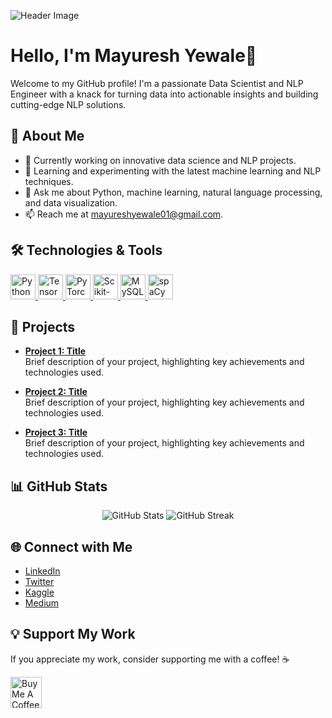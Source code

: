 ![Header Image](https://github.com/yourusername/yourrepository/blob/main/header-image.png) <!-- Replace with your header image -->

# Hello, I'm Mayuresh Yewale👋

Welcome to my GitHub profile! I'm a passionate Data Scientist and NLP Engineer with a knack for turning data into actionable insights and building cutting-edge NLP solutions.

## 🌟 About Me

- 🔭 Currently working on innovative data science and NLP projects.
- 🌱 Learning and experimenting with the latest machine learning and NLP techniques.
- 💬 Ask me about Python, machine learning, natural language processing, and data visualization.
- 📫 Reach me at [mayureshyewale01@gmail.com](mailto:your.email@example.com).

## 🛠️ Technologies & Tools

<p align="left">
  <a href="https://www.python.org" target="_blank">
    <img src="https://img.icons8.com/color/48/000000/python.png" alt="Python" width="40" height="40"/>
  </a>
  <a href="https://www.tensorflow.org" target="_blank">
    <img src="https://img.icons8.com/color/48/000000/tensorflow.png" alt="TensorFlow" width="40" height="40"/>
  </a>
  <a href="https://pytorch.org" target="_blank">
    <img src="https://img.icons8.com/ios/50/000000/pytorch.png" alt="PyTorch" width="40" height="40"/>
  </a>
  <a href="https://scikit-learn.org" target="_blank">
    <img src="https://img.icons8.com/ios/50/000000/scikit-learn.png" alt="Scikit-learn" width="40" height="40"/>
  </a>
  <a href="https://www.mysql.com" target="_blank">
    <img src="https://img.icons8.com/color/48/000000/mysql-logo.png" alt="MySQL" width="40" height="40"/>
  </a>
  <a href="https://spacy.io" target="_blank">
    <img src="https://img.icons8.com/ios/50/000000/spacy.png" alt="spaCy" width="40" height="40"/>
  </a>
</p>

## 🚀 Projects

- **[Project 1: Title](https://github.com/yourusername/project1)**  
  Brief description of your project, highlighting key achievements and technologies used.

- **[Project 2: Title](https://github.com/yourusername/project2)**  
  Brief description of your project, highlighting key achievements and technologies used.

- **[Project 3: Title](https://github.com/yourusername/project3)**  
  Brief description of your project, highlighting key achievements and technologies used.

## 📊 GitHub Stats

<p align="center">
  <img src="https://github-readme-stats.vercel.app/api?username=yourusername&show_icons=true&hide_title=true&count_private=true&hide=prs&theme=dark" alt="GitHub Stats" />
  <img src="https://github-readme-streak-stats.herokuapp.com/?user=yourusername&theme=dark" alt="GitHub Streak" />
</p>

## 🌐 Connect with Me

- [LinkedIn](www.linkedin.com/in/mayuresh-yewale)
- [Twitter](https://twitter.com/yourusername)
- [Kaggle](https://www.kaggle.com/yourusername)
- [Medium](https://medium.com/@yourusername)

## 💡 Support My Work

If you appreciate my work, consider supporting me with a coffee! ☕

<a href="https://www.buymeacoffee.com/yourusername" target="_blank"> 
  <img src="https://cdn.buymeacoffee.com/buttons/v2/default-blue.png" alt="Buy Me A Coffee" height="50">
</a>
